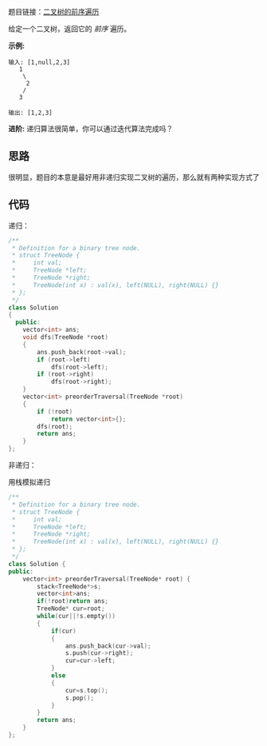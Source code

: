 题目链接：[二叉树的前序遍历](https://leetcode-cn.com/problems/binary-tree-preorder-traversal/submissions/)

给定一个二叉树，返回它的 *前序* 遍历。

 **示例:**

```
输入: [1,null,2,3]  
   1
    \
     2
    /
   3 

输出: [1,2,3]
```

**进阶:** 递归算法很简单，你可以通过迭代算法完成吗？

## 思路

很明显，题目的本意是最好用非递归实现二叉树的遍历，那么就有两种实现方式了

## 代码

递归：

```cpp
/**
 * Definition for a binary tree node.
 * struct TreeNode {
 *     int val;
 *     TreeNode *left;
 *     TreeNode *right;
 *     TreeNode(int x) : val(x), left(NULL), right(NULL) {}
 * };
 */
class Solution
{
  public:
    vector<int> ans;
    void dfs(TreeNode *root)
    {
        ans.push_back(root->val);
        if (root->left)
            dfs(root->left);
        if (root->right)
            dfs(root->right);
    }
    vector<int> preorderTraversal(TreeNode *root)
    {
        if (!root)
            return vector<int>{};
        dfs(root);
        return ans;
    }
};
```

非递归：

用栈模拟递归

```cpp
/**
 * Definition for a binary tree node.
 * struct TreeNode {
 *     int val;
 *     TreeNode *left;
 *     TreeNode *right;
 *     TreeNode(int x) : val(x), left(NULL), right(NULL) {}
 * };
 */
class Solution {
public:
    vector<int> preorderTraversal(TreeNode* root) {
        stack<TreeNode*>s;
        vector<int>ans;
        if(!root)return ans;
        TreeNode* cur=root;
        while(cur||!s.empty())
        {
            if(cur)
            {
                ans.push_back(cur->val);
                s.push(cur->right);
                cur=cur->left;
            }
            else
            {
                cur=s.top();
                s.pop();
            }
        }
        return ans;
    }
};
```

